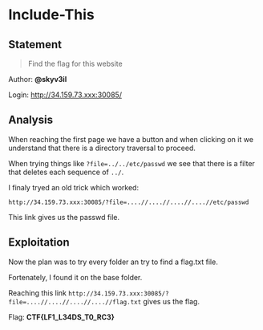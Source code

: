 # Include-This
## Statement
> Find the flag for this website

Author: **@skyv3il**

Login: http://34.159.73.xxx:30085/

## Analysis

When reaching the first page we have a button and when clicking on it we understand that there is a directory traversal to proceed.

When trying things like `?file=../../etc/passwd` we see that there is a filter that deletes each sequence of `../`.

I finaly tryed an old trick which worked:

`http://34.159.73.xxx:30085/?file=....//....//....//....//etc/passwd`

This link gives us the passwd file.

## Exploitation

Now the plan was to try every folder an try to find a flag.txt file.

Fortenately, I found it on the base folder.

Reaching this link `http://34.159.73.xxx:30085/?file=....//....//....//....//flag.txt` gives us the flag.

Flag: **CTF{LF1_L34DS_T0_RC3}**